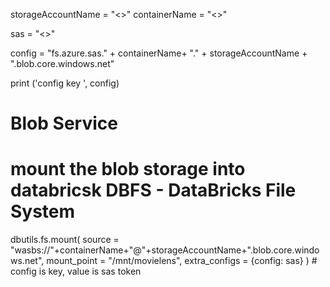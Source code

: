 storageAccountName = "<<storage-name>>"
containerName = "<<container-name>>"

sas = "<<sas-token>>"

config = "fs.azure.sas." + containerName+ "." + storageAccountName + ".blob.core.windows.net"

print ('config key ', config)
# Blob Service

# mount the blob storage into databricsk DBFS - DataBricks File System
dbutils.fs.mount(
  source = "wasbs://"+containerName+"@"+storageAccountName+".blob.core.windows.net",
  mount_point = "/mnt/movielens",
  extra_configs = {config: sas} ) # config is key, value is sas token

